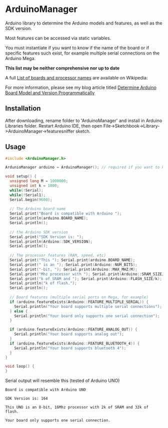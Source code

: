 # ArduinoManager


Arduino library to determine the Arduino models and features, as well as the SDK version.

Most features can be accessed via static variables.

You must instantiate if you want to know if the name of the board or if specific features such exist, for example multiple serial connections on the Arduino Mega.

**This list may be neither comprehensive nor up to date**

A full [List of boards and processor names][arduino_wiki] are available on Wikipedia:

For more information, please see my blog article titled [Determine Arduino Board Model and Version Programmatically][blog_article]

## Installation

After downloading, rename folder to 'ArduinoManager' and install in Arduino Libraries folder. Restart Arduino IDE, then open File->Sketchbook->Library->ArduinoManager->featuresniffer sketch.

## Usage
```c
#include <ArduinoManager.h>

ArdunioManager arduino = ArduinoManager(); // required if you want to know the board name and specific features

void setup() {
  unsigned long M = 1000000;
  unsigned int k = 1000;
  while(!Serial);
  while(!Serial1);
  Serial.begin(9600);
  
  // The Arduino board name
  Serial.print("Board is compatible with Arduino ");
  Serial.println(arduino.BOARD_NAME);
  Serial.println();
  
  // the Arduino SDK version
  Serial.print("SDK Version is: ");
  Serial.println(Arduino::SDK_VERSION);
  Serial.println();
  
  // The processor features (RAM, speed, etc)
  Serial.print("This "); Serial.print(arduino.BOARD_NAME);
  Serial.print(" is an "); Serial.print(Arduino::NUM_BITS);
  Serial.print("-bit, "); Serial.print(Arduino::MAX_MHZ/M);
  Serial.print("Mhz processor with "); Serial.print(Arduino::SRAM_SIZE/k);
  Serial.print("k of SRAM and "); Serial.print(Arduino::FLASH_SIZE/k);
  Serial.println("k of flash.");
  Serial.println();
  
  // Board features (multiple serial ports on Mega, for example)
  if (arduino.featureExists(Arduino::FEATURE_MULTIPLE_SERIAL)) {
    Serial.println("Your board supports multiple serial connections");
  } else {
    Serial.println("Your board only supports one serial connection");
  }

  if (arduino.featureExists(Arduino::FEATURE_ANALOG_OUT)) {
    Serial.println("Your board supports analog out");
  }
  if (arduino.featureExists(Arduino::FEATURE_BLUETOOTH_4)) {
    Serial.println("Your board supports bluetooth 4");
  }
}

void loop() {
}
```

Serial output will resemble this (tested of Arduino UNO)

```
Board is compatible with Arduino UNO

SDK Version is: 164

This UNO is an 8-bit, 16Mhz processor with 2k of SRAM and 32k of flash.

Your board only supports one serial connection.
```

[arduino_wiki]:	https://en.wikipedia.org/wiki/List_of_Arduino_boards_and_compatible_systems
[blog_article]:	http://tonygaitatzis.tumblr.com/post/134967126657/determine-arduino-board-model-and-version


